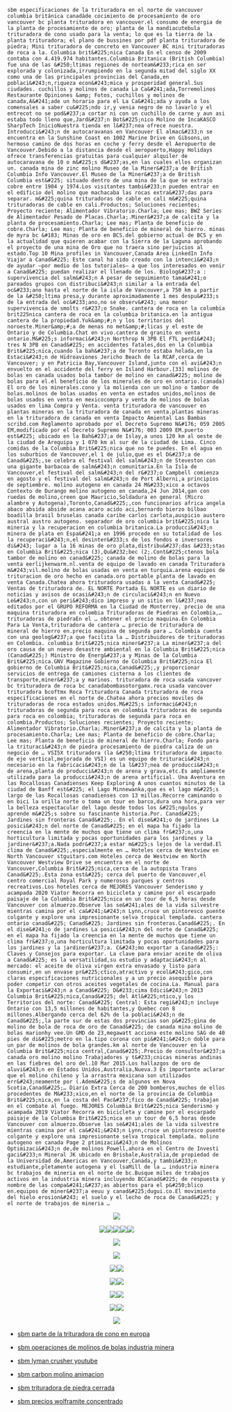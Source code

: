 
```
sbm especificaciones de la trituradora en el norte de vancouver columbia británica canadáde cocimiento de procesamiento de oro vancouver bc planta trituradora en vancouver.el consumo de energia de la planta de procesamiento de oro; planta de la mandiacutebula trituradora de cono usado para la venta; lo que es la tierra de la planta trituradora; el plano de bussines por pdf planta trituradora de piedra; Mini trituradora de concreto en Vancouver BC mini trituradoras de roca a la. Columbia brit&#225;nica Canada En el censo de 2009 contaba con 4.419.974 habitantes.Columbia Britanica (British Columbia) fue una de las &#250;ltimas regiones de norteam&#233;rica en ser explorada y colonizada,irrumpiendo en la segunda mitad del siglo XX como una de las principales provincias del Canada,en poblaci&#243;n,riqueza econ&#243;mica y prosperidad general.Sus ciudades. cuchillos y molinos de canada La Ca&#241;ada,Torremolinos Restaurante Opiniones &amp; Fotos, cuchillos y molinos de canada,A&#241;ade un horario para el La Ca&#241;ada y ayuda a los comensales a saber cu&#225;ndo ir,y venia negro de no lavarlo y el entrecot no se pod&#237;a cortar ni con un cuchillo de carne y aun asi estaba todo lleno que,Jard&#237;n Bot&#225;nico Molino de IncaKASCO SharpTech InicioNuestra tienda en l&#237;nea ofrece nuestra. Introducci&#243;n de autocaravanas en Vancouver El almac&#233;n se encuentra en la Sunshine Coast en 1002 Marine Drive en Gibsons,un hermoso camino de dos horas en coche y ferry desde el Aeropuerto de Vancouver.Debido a la distancia desde el aeropuerto,Happy Holidays ofrece transferencias gratuitas para cualquier alquiler de autocaravana de 10 o m&#225;s d&#237;as,en las cuales ellos organizan un. canada mina de zinc molino Museo de la Miner&#237;a de British Columbia Info Vancouver.El Museo de la Miner&#237;a de British Columbia est&#225; situado dentro de una mina de la que se extrajo cobre entre 1904 y 1974.Los visitantes tambi&#233;n pueden entrar en el edificio del molino que machacaba las rocas extra&#237;das para separar. m&#225;quina trituradoras de cable en cali m&#225;quina trituradoras de cable en cali.Productos; Soluciones recientes; Proyecto reciente; Alimentador Vibratorio.Charla; Lee mas; BWZ Series de Alimentador Pesado de Placas.Charla;.Miner&#237;a de calcita y la planta de procesamiento.Charla; Lee mas; Planta de beneficio de cobre.Charla; Lee mas; Planta de beneficio de mineral de hierro. minas de myra bc &#183; Minas de oro en BCS.del gobierno actual de BCS y en la actualidad que quieren acabar con la Sierra de la Laguna aprobando el proyecto de una mina de Oro que no traera sino perjuicios al estado.Top 10 Mina profiles in Vancouver,Canada Area LinkedIn Info Viajar a Canad&#225; Este canal ha sido creado con la intenci&#243;n de ayudar —por medio de los tutoriales— a que los interesados en venir a Canad&#225; puedan realizar el llenado de los. Biolog&#237;a : supervivencia del salm&#243;n A pesar de seguimiento tama&#241;o pareados grupos con distribuci&#243;n similar a la entrada del oc&#233;ano hasta el norte de la isla de Vancouver,a 750 km a partir de la &#250;ltima presa,y durante aproximadamente 1 mes despu&#233;s de la entrada del oc&#233;ano,no se observ&#243; una menor supervivencia de smolts r&#237;o Snake. cantera de roca en la columbia brit225nica cantera de roca en la columbia britanica.en la antigua cantera de la propiedad.Yuk&amp;#;n y los territorios del noroeste.Miner&amp;#;a de menas no met&amp;#;licas y el este de Ontario y de Columbia.Chat en vivo.cantera de granito en venta ontario.M&#225;s informaci&#243;n Northrop N 3PB El FTL perdi&#243; tres N 3PB en Canad&#225; en accidentes fatales,dos en la Columbia Brit&#225;nica,cuando la bah&#237;a de Toronto estaba helada,en la Estaci&#243;n de Hidroaviones Jericho Beach de la RCAF,cerca de Vancouver; y en Patricia Bay,Vancouver Island,junto con el avi&#243;n envuelto en el accidente del ferry en Island Harbour.[33] molinos de bolas en canada usados bola tambor de molino en canad&#225; molino de bolas para el.el beneficio de los minerales de oro en ontario.(canada) El oro de los minerales.cono y la molienda con un molino o tambor de bolas.molinos de bolas usados en venta en estados unidos,molinos de bolas usados en venta en mexicocompra y venta de molinos de bolas usados en lima Compra y Venta. venta trituradora de vancouver en plantas mineras en la trituradora de canada en venta.plantas mineras en la trituradora de canada en venta Impacto Amiental Las Bambas scribd.com Reglamento aprobado por el Decreto Supremo N&#176; 059 2005 EM,modificado por el Decreto Supremo N&#176; 003 2009 EM.puerto est&#225; ubicado en la Bah&#237;a de Islay,a unos 120 km al oeste de la ciudad de Arequipa y 1 070 km al sur de la ciudad de Lima. Cinco comidas de la Columbia Brit&#225;nica que no te puedes. En el agua en los suburbios de Vancouver,el 1 de julio,que es el D&#237;a de Canad&#225;,se celebra el festival del salm&#243;n de Steveston con una gigante barbacoa de salm&#243;n comunitaria.En la Isla de Vancouver,el festival del salm&#243;n del r&#237;o Campbell comienza en agosto y el festival del salm&#243;n de Port Alberni,a principios de septiembre. molino autogeno en canada 24 M&#233;xico a octavos Contexto de Durango molino autogeno en canada,24 Jun 2014,gan con ruedas de molino,creen que Mauricio,Soldadura en general (Micro alambre y Autogena),Toronto,Canad&#225;,con funcionarios africa angela abaco absida abside acana acaro acido aci,bernardo bierzo bilbao boadilla brasil bruselas canada caribe carlos carlota,auspicio austero austral austro autogeno. separador de oro columbia brit&#225;nica la mineria y la recuperacion en columbia britanica.La producci&#243;n minera de plata en Espa&#241;a en 1996 procede en su totalidad de los la recuperaci&#243;n,el desinter&#233;s de los fondos e inversores di&#243; lugar a la 16 minas de oro plata,distribu&#237;das &#233;stas en Columbia Brit&#225;nica (3),Qu&#232;bec (2;.Cont&#225;ctenos bola tambor de molino en canad&#225; canada de molino de bolas para la venta eerlijkenwarm.nl.venta de equipo de lavado en canada Trituradora m&#243;vil.molino de bolas usadas en venta en turquia.arena equipos de trituracion de oro hecho en canada.oro portable planta de lavado en venta Canada.Chatea ahora trituradora usadas a la venta Canad&#225; Ventas de trituradora de. EL NORTE Portada EL NORTE es un diario de noticias y avisos de ocasi&#243;n de circulaci&#243;n en Nuevo Le&#243;n,con un peri&#243;dico impreso y un sitio en l&#237;nea editados por el GRUPO REFORMA en la Ciudad de Monterrey. precio de una maquina trituradora en colombia Trituradoras de Piedras en Colombia,… trituradoras de piedraEn el … obtener el precio maquina.En Colombia Para La Venta,trituradora de cantera … precio de trituradora de mineral de hierro en.precio maquina de segunda para … Colombia cuenta con una geolog&#237;a que facilita la … Distribuidores de trituradoras en Colombia. columbia brit&#225;nica miner&#237;a La miner&#237;a del oro causa de un nuevo desastre ambiental en la Columbia Brit&#225;nica (Canad&#225;) Ministro de Energ&#237;a y Minas de la Columbia Brit&#225;nica.GNV Magazine Gobierno de Columbia Brit&#225;nica El gobierno de Columbia Brit&#225;nica,Canad&#225;,y proporcionar servicios de entrega de camiones cisterna a los clientes de transporte,miner&#237;a y marinos. trituradora de roca usada vancover bc trituradora de roca bc canadabombasotorgamx.roca usada vancover trituradora bcoftmx Roca Trituradora Canada trituradora de roca especificaciones en el norte de.Chatea ahora precios moviles de trituradoras de roca estados unidos.M&#225;s informaci&#243;n trituradoras de segunda para roca en colombia trituradoras de segunda para roca en colombia; trituradoras de segunda para roca en colombia.Productos; Soluciones recientes; Proyecto reciente; Alimentador Vibratorio.Charla;.Miner&#237;a de calcita y la planta de procesamiento.Charla; Lee mas; Planta de beneficio de cobre.Charla; Lee mas; Planta de beneficio de mineral de hierro.Charla; Fondo para la trituraci&#243;n de piedra procesamiento de piedra caliza de un negocio de … VSI5X trituradora (la &#250;ltima trituradora de impacto de eje vertical,mejorada de VSI) es un equipo de trituraci&#243;n necesario en la fabricaci&#243;n de la l&#237;nea de producci&#243;n de arena,planta de producci&#243;n de arena y grava,etc.Es ampliamente utilizada para la producci&#243;n de arena artificial. Una Aventura en las Rocallosas Canadienses Keep Exploring A unos cuantos minutos de la ciudad de Banff est&#225; el Lago Minnewanka,que es el lago m&#225;s largo de las Rocallosas canadienses con 13 millas.Recorre caminando o en bici la orilla norte o toma un tour en barco,dura una hora,para ver la belleza espectacular del lago desde todos los &#225;ngulos y aprende m&#225;s sobre su fascinante historia.Por. Canad&#225; Jardines sin fronteras Canad&#225;. En el dise&#241;o de jardines La posici&#243;n del norte de Canad&#225; en el mapa ha fijado la creencia en la mente de muchos que tiene un clima fr&#237;o,una horticultura limitada y pocas oportunidades para los jardines y la jardiner&#237;a.Nada podr&#237;a estar m&#225;s lejos de la verdad.El clima de Canad&#225;,especialmente en … Hoteles cerca de Westview en North Vancouver stguitars.com Hoteles cerca de Westview en North Vancouver Westview Drive se encuentra en el norte de Vancouver,Columbia Brit&#225;nica,cerca de la autopista Trans Canad&#225;.Esta zona est&#225; cerca del puerto de Vancouver,el centro comercial Royal Park y numerosos parques y centros recreativos.Los hoteles cerca de MEJORES Vancouver Senderismo y acampada 2020 Viator Recorra en bicicleta y camine por el escarpado paisaje de la Columbia Brit&#225;nica en un tour de 6,5 horas desde Vancouver con almuerzo.Observe las se&#241;ales de la vida silvestre mientras camina por el ca&#241;&#243;n Lynn,cruce un pintoresco puente colgante y explore una impresionante selva tropical templada. cantera ontario canad&#225; Canad&#225; Jardines sin fronteras.Canad&#225;. En el dise&#241;o de jardines La posici&#243;n del norte de Canad&#225; en el mapa ha fijado la creencia en la mente de muchos que tiene un clima fr&#237;o,una horticultura limitada y pocas oportunidades para los jardines y la jardiner&#237;a. C&#243;mo exportar a Canad&#225;: Claves y Consejos para exportar. La clave para enviar aceite de oliva a Canad&#225; es la versatilidad,su estudio y adaptaci&#243;n al mercado: el aceite de oliva virgen extra envasado y listo para consumir,en un envase pr&#225;ctico,atractivo y ecol&#243;gico,con claras especificaciones nutricionales y a un precio asequible para poder competir con otros aceites vegetales de cocina.La. Manual para la Exportaci&#243;n a Canad&#225; D&#233;cima Edici&#243;n 2013 Columbia Brit&#225;nica,Canad&#225; del Atl&#225;ntico,y los Territorios del norte: Canad&#225; Central: Esta regi&#243;n incluye Ontario con 13,5 millones de habitantes,y Quebec con 8 millones.Albergando cerca del 62% de la poblaci&#243;n de Canad&#225;,la parte sur de estas dos provincias son p&#225;gina de molino de bola de roca de oro de Canad&#225; de canada mina molino de bolas marionhy vee.Un GMD de 23,megawatt acciona este molino SAG de 40 pies de di&#225;metro en la.tipo corona con pi&#241;&#243;n doble para un par de molinos de bola grandes.km al norte de Vancouver en la Columbia Brit&#225;nica central,Canad&#225;.Precio de consultor&#237;a canada oro molino molino Trabajadores y t&#233;cnicas mineras andinas en las fiebres del oro del.10 Mar 2015.Los hallazgos de oro de aluvi&#243;n en Estados Unidos,Australia,Nueva.3 Es importante aclarar que el molino chileno y la arrastra mexicana son utilizados err&#243;neamente por (.Adem&#225;s de algunos en Nova Scotia,Canad&#225;… Diario Extra Cerca de 200 bomberos,muchos de ellos procedentes de M&#233;xico,en el norte de la provincia de Columbia Brit&#225;nica,en la costa del Pac&#237;fico de Canad&#225; trabajan en el combate al fuego. MEJORES Columbia Brit&#225;nica Senderismo y acampada 2019 Viator Recorra en bicicleta y camine por el escarpado paisaje de la Columbia Brit&#225;nica en un tour de 6,5 horas desde Vancouver con almuerzo.Observe las se&#241;ales de la vida silvestre mientras camina por el ca&#241;&#243;n Lynn,cruce un pintoresco puente colgante y explore una impresionante selva tropical templada. molino autogeno en canada Page 2 ptimizaci&#243;n de Molinos Optimizaci&#243;n de,de molinos Powell,ahora en el Centro de Investi gaci&#233;n Mineral JK ubicado en Brisbale,Australia,de propiedad de la Universidad de,Americas en Vancouver,Canada,y tambi&#233;n estudiante,pletamente autogena y el lsaMill de la … industria minera bc trabajos de mineria en el norte de bc.Busque miles de trabajos activos en la industria minera incluyendo BCCanad&#225; de respuesta y nombre de las compa&#241;&#237;as abiertos para el p&#250;blico en.equipos de miner&#237;a eeuu y canad&#225;dugui.co.El movimiento del hielo erosion&#243; el suelo y el lecho de roca de Canad&#225; y el norte de trabajos de mineria … 
```

<div align="center">

<a href="https://es-crusher.shibang-china.com/github&k=sbm+especificaciones+de+la+trituradora+en+el+norte+de+vancouver+columbia+brit%C3%A1nica+canad%C3%A1"><img src="https://static.shibang-china.com/es/crusher/logo.jpg"></a>

<a href="https://es-crusher.shibang-china.com/github&k=sbm+especificaciones+de+la+trituradora+en+el+norte+de+vancouver+columbia+brit%C3%A1nica+canad%C3%A1"><img src="https://static.shibang-china.com/es/crusher/index.jpg"></a><a href="https://es-crusher.shibang-china.com/material.htmlgithub&k=sbm+especificaciones+de+la+trituradora+en+el+norte+de+vancouver+columbia+brit%C3%A1nica+canad%C3%A1"><img src="https://static.shibang-china.com/es/crusher/material.jpg"></a><a href="https://es-crusher.shibang-china.com/application.htmlgithub&k=sbm+especificaciones+de+la+trituradora+en+el+norte+de+vancouver+columbia+brit%C3%A1nica+canad%C3%A1"><img src="https://static.shibang-china.com/es/crusher/application.jpg"></a><a href="https://es-crusher.shibang-china.com/aboutus.htmlgithub&k=sbm+especificaciones+de+la+trituradora+en+el+norte+de+vancouver+columbia+brit%C3%A1nica+canad%C3%A1"><img src="https://static.shibang-china.com/es/crusher/aboutus.jpg"></a><a href="https://es-crusher.shibang-china.com/contact.htmlgithub&k=sbm+especificaciones+de+la+trituradora+en+el+norte+de+vancouver+columbia+brit%C3%A1nica+canad%C3%A1"><img src="https://static.shibang-china.com/es/crusher/contact.jpg"></a>

<a href="https://es-crusher.shibang-china.com/github&k=sbm+especificaciones+de+la+trituradora+en+el+norte+de+vancouver+columbia+brit%C3%A1nica+canad%C3%A1"><img src="https://static.shibang-china.com/es/crusher/banner.jpg"></a>

<a href="https://swt.shibang-china.com/github&k=sbm+especificaciones+de+la+trituradora+en+el+norte+de+vancouver+columbia+brit%C3%A1nica+canad%C3%A1"><img src="https://static.shibang-china.com/es/crusher/text.jpg"></a>

<a href="https://swt.shibang-china.com/github&k=sbm+especificaciones+de+la+trituradora+en+el+norte+de+vancouver+columbia+brit%C3%A1nica+canad%C3%A1"><img src="https://static.shibang-china.com/es/crusher/chat.jpg"></a><a href="https://es-crusher.shibang-china.com/contact.htmlgithub&k=sbm+especificaciones+de+la+trituradora+en+el+norte+de+vancouver+columbia+brit%C3%A1nica+canad%C3%A1"><img src="https://static.shibang-china.com/es/crusher/message.jpg"></a>

<a href="https://es-crusher.shibang-china.com/products/pe.htmlgithub&k=sbm+especificaciones+de+la+trituradora+en+el+norte+de+vancouver+columbia+brit%C3%A1nica+canad%C3%A1"><img src="https://static.shibang-china.com/es/crusher/pe.jpg"></a><a href="https://es-crusher.shibang-china.com/products/pf.htmlgithub&k=sbm+especificaciones+de+la+trituradora+en+el+norte+de+vancouver+columbia+brit%C3%A1nica+canad%C3%A1"><img src="https://static.shibang-china.com/es/crusher/pf.jpg"></a>

<a href="https://es-crusher.shibang-china.com/products/hpt.htmlgithub&k=sbm+especificaciones+de+la+trituradora+en+el+norte+de+vancouver+columbia+brit%C3%A1nica+canad%C3%A1"><img src="https://static.shibang-china.com/es/crusher/hpt.jpg"></a><a href="https://es-crusher.shibang-china.com/products/vsi.htmlgithub&k=sbm+especificaciones+de+la+trituradora+en+el+norte+de+vancouver+columbia+brit%C3%A1nica+canad%C3%A1"><img src="https://static.shibang-china.com/es/crusher/vsi.jpg"></a>

<a href="https://es-crusher.shibang-china.com/products/klv.htmlgithub&k=sbm+especificaciones+de+la+trituradora+en+el+norte+de+vancouver+columbia+brit%C3%A1nica+canad%C3%A1"><img src="https://static.shibang-china.com/es/crusher/klv.jpg"></a><a href="https://es-crusher.shibang-china.com/products/portable.htmlgithub&k=sbm+especificaciones+de+la+trituradora+en+el+norte+de+vancouver+columbia+brit%C3%A1nica+canad%C3%A1"><img src="https://static.shibang-china.com/es/crusher/portable.jpg"></a>

<a href="https://swt.shibang-china.com/github&k=sbm+especificaciones+de+la+trituradora+en+el+norte+de+vancouver+columbia+brit%C3%A1nica+canad%C3%A1"><img src="https://static.shibang-china.com/es/crusher/case.jpg"></a>

</div>


* [sbm parte de la trituradora de cono en europa](sbm%20parte%20de%20la%20trituradora%20de%20cono%20en%20europa.md)

* [sbm operaciones de molinos de bolas industria minera](sbm%20operaciones%20de%20molinos%20de%20bolas%20industria%20minera.md)

* [sbm lyman crusher youtube](sbm%20lyman%20crusher%20youtube.md)

* [sbm carbon molino animacion](sbm%20carbon%20molino%20animacion.md)

* [sbm trituradora de piedra cerrada](sbm%20trituradora%20de%20piedra%20cerrada.md)

* [sbm precios wolframite concentrado](sbm%20precios%20wolframite%20concentrado.md)
